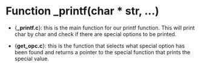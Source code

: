 # Function _printf(char * str, ...)

* {**_printf.c**}: this is the main function for our printf function. This will print char by char and check if there are special options to be printed.

* {**get_opc.c**}: this is the function that selects what special option has been found and returns a pointer to the special function that prints the special value.